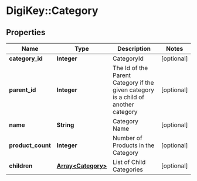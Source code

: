 # DigiKey::Category

## Properties
Name | Type | Description | Notes
------------ | ------------- | ------------- | -------------
**category_id** | **Integer** | CategoryId | [optional] 
**parent_id** | **Integer** | The Id of the Parent Category if the given category is a child of another category | [optional] 
**name** | **String** | Category Name | [optional] 
**product_count** | **Integer** | Number of Products in the Category | [optional] 
**children** | [**Array&lt;Category&gt;**](Category.md) | List of Child Categories | [optional] 


